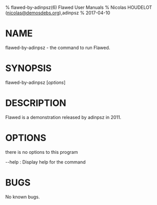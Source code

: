 % flawed-by-adinpsz(6) Flawed User Manuals
% Nicolas HOUDELOT (nicolas@demosdebs.org),adinpsz
% 2017-04-10

# NAME
flawed-by-adinpsz - the command to run Flawed.

# SYNOPSIS
flawed-by-adinpsz [*options*]

# DESCRIPTION
Flawed is a demonstration released by adinpsz in 2011.

# OPTIONS
there is no options to this program

\--help
:   Display help for the command

# BUGS
No known bugs.
